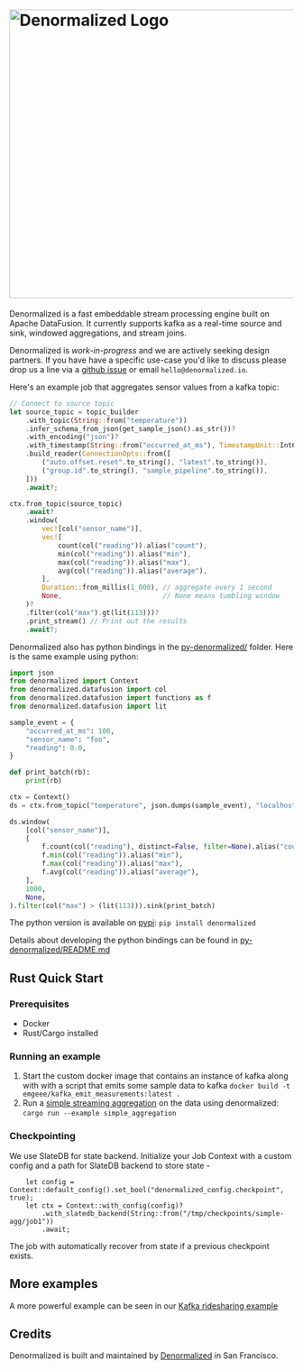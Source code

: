<h1>
  <a href="https://www.denormalized.io">
    <img src="./docs/images/denormalized_dark.png" alt="Denormalized Logo" width="512">
  </a>
</h1>

Denormalized is a fast embeddable stream processing engine built on Apache DataFusion.
It currently supports kafka as a real-time source and sink, windowed aggregations, and stream joins.

Denormalized is *work-in-progress* and we are actively seeking design partners. If you have have a specific use-case you'd like to discuss please drop us a line via a [github issue](https://github.com/probably-nothing-labs/denormalized/issues) or email `hello@denormalized.io`.


Here's an example job that aggregates sensor values from a kafka topic:

```rust
// Connect to source topic
let source_topic = topic_builder
    .with_topic(String::from("temperature"))
    .infer_schema_from_json(get_sample_json().as_str())?
    .with_encoding("json")?
    .with_timestamp(String::from("occurred_at_ms"), TimestampUnit::Int64Millis)
    .build_reader(ConnectionOpts::from([
        ("auto.offset.reset".to_string(), "latest".to_string()),
        ("group.id".to_string(), "sample_pipeline".to_string()),
    ]))
    .await?;

ctx.from_topic(source_topic)
    .await?
    .window(
        vec![col("sensor_name")],
        vec![
            count(col("reading")).alias("count"),
            min(col("reading")).alias("min"),
            max(col("reading")).alias("max"),
            avg(col("reading")).alias("average"),
        ],
        Duration::from_millis(1_000), // aggregate every 1 second
        None,                         // None means tumbling window
    )?
    .filter(col("max").gt(lit(113)))?
    .print_stream() // Print out the results
    .await?;
```

Denormalized also has python bindings in the [py-denormalized/](py-denormalized/) folder. Here is the same example using python:

```python
import json
from denormalized import Context
from denormalized.datafusion import col
from denormalized.datafusion import functions as f
from denormalized.datafusion import lit

sample_event = {
    "occurred_at_ms": 100,
    "sensor_name": "foo",
    "reading": 0.0,
}

def print_batch(rb):
    print(rb)

ctx = Context()
ds = ctx.from_topic("temperature", json.dumps(sample_event), "localhost:9092")

ds.window(
    [col("sensor_name")],
    [
        f.count(col("reading"), distinct=False, filter=None).alias("count"),
        f.min(col("reading")).alias("min"),
        f.max(col("reading")).alias("max"),
        f.avg(col("reading")).alias("average"),
    ],
    1000,
    None,
).filter(col("max") > (lit(113))).sink(print_batch)
```

The python version is available on [pypi](https://pypi.org/project/denormalized/0.0.4/): `pip install denormalized`

Details about developing the python bindings can be found in [py-denormalized/README.md](py-denormalized/README.md)

## Rust Quick Start

### Prerequisites

- Docker
- Rust/Cargo installed

### Running an example

1. Start the custom docker image that contains an instance of kafka along with with a script that emits some sample data to kafka `docker build -t emgeee/kafka_emit_measurements:latest .`
2. Run a [simple streaming aggregation](./examples/examples/simple_aggregation.rs) on the data using denormalized: `cargo run --example simple_aggregation`

### Checkpointing

We use SlateDB for state backend. Initialize your Job Context with a custom config and a path for SlateDB backend to store state -

```
    let config = Context::default_config().set_bool("denormalized_config.checkpoint", true);
    let ctx = Context::with_config(config)?
        .with_slatedb_backend(String::from("/tmp/checkpoints/simple-agg/job1"))
        .await;
```

The job with automatically recover from state if a previous checkpoint exists.

## More examples

A more powerful example can be seen in our [Kafka ridesharing example](./docs/kafka_rideshare_example.md)

## Credits

Denormalized is built and maintained by [Denormalized](https://www.denormalized.io) in San Francisco.
